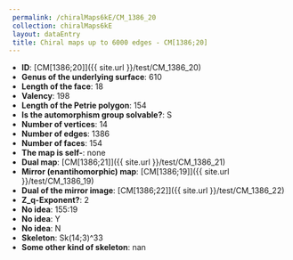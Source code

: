 ```yaml
--- 
 permalink: /chiralMaps6kE/CM_1386_20 
 collection: chiralMaps6kE
 layout: dataEntry
 title: Chiral maps up to 6000 edges - CM[1386;20]
---
```


- **ID**: [CM[1386;20]]({{ site.url }}/test/CM_1386_20)
- **Genus of the underlying surface**: 610
- **Length of the face**: 18
- **Valency**: 198
- **Length of the Petrie polygon**: 154
- **Is the automorphism group solvable?**: S
- **Number of vertices**: 14
- **Number of edges**: 1386
- **Number of faces**: 154
- **The map is self-**: none
- **Dual map**: [CM[1386;21]]({{ site.url }}/test/CM_1386_21)
- **Mirror (enantihomorphic) map**: [CM[1386;19]]({{ site.url }}/test/CM_1386_19)
- **Dual of the mirror image**: [CM[1386;22]]({{ site.url }}/test/CM_1386_22)
- **Z_q-Exponent?**: 2
- **No idea**:  155:19
- **No idea**: Y
- **No idea**: N
- **Skeleton**: Sk(14;3)^33
- **Some other kind of skeleton**: nan
